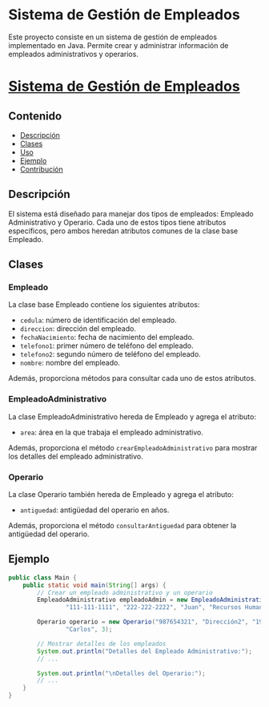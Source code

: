 # Sistema de Gestión de Empleados

Este proyecto consiste en un sistema de gestión de empleados implementado en Java. Permite crear y administrar información de empleados administrativos y operarios.
# [Sistema de Gestión de Empleados](https://github.com/dan1l023/empresa)

## Contenido

- [Descripción](#descripción)
- [Clases](#clases)
- [Uso](#uso)
- [Ejemplo](#ejemplo)
- [Contribución](#contribución)

## Descripción

El sistema está diseñado para manejar dos tipos de empleados: Empleado Administrativo y Operario. Cada uno de estos tipos tiene atributos específicos, pero ambos heredan atributos comunes de la clase base Empleado.

## Clases

### Empleado

La clase base Empleado contiene los siguientes atributos:

- `cedula`: número de identificación del empleado.
- `direccion`: dirección del empleado.
- `fechaNacimiento`: fecha de nacimiento del empleado.
- `telefono1`: primer número de teléfono del empleado.
- `telefono2`: segundo número de teléfono del empleado.
- `nombre`: nombre del empleado.

Además, proporciona métodos para consultar cada uno de estos atributos.

### EmpleadoAdministrativo

La clase EmpleadoAdministrativo hereda de Empleado y agrega el atributo:

- `area`: área en la que trabaja el empleado administrativo.

Además, proporciona el método `crearEmpleadoAdministrativo` para mostrar los detalles del empleado administrativo.

### Operario

La clase Operario también hereda de Empleado y agrega el atributo:

- `antiguedad`: antigüedad del operario en años.

Además, proporciona el método `consultarAntiguedad` para obtener la antigüedad del operario.

## Ejemplo

```java
public class Main {
    public static void main(String[] args) {
        // Crear un empleado administrativo y un operario
        EmpleadoAdministrativo empleadoAdmin = new EmpleadoAdministrativo("123456789", "Dirección1", "1990-01-01",
                "111-111-1111", "222-222-2222", "Juan", "Recursos Humanos");

        Operario operario = new Operario("987654321", "Dirección2", "1985-05-05", "333-333-3333", "444-444-4444",
                "Carlos", 3);

        // Mostrar detalles de los empleados
        System.out.println("Detalles del Empleado Administrativo:");
        // ...

        System.out.println("\nDetalles del Operario:");
        // ...
    }
}
